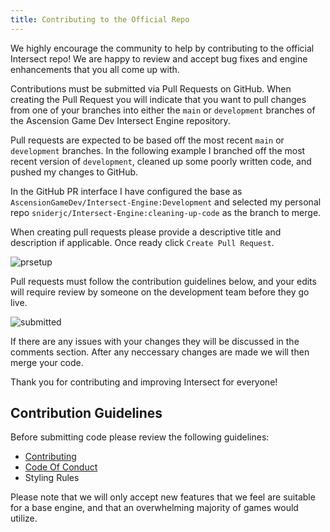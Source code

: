 ```yaml
---
title: Contributing to the Official Repo
---
```


We highly encourage the community to help by contributing to the official Intersect repo! We are happy to review and accept bug fixes and engine enhancements that you all come up with.

Contributions must be submitted via Pull Requests on GitHub. When creating the Pull Request you will indicate that you want to pull changes from one of your branches into either the ``main`` or ``development`` branches of the Ascension Game Dev Intersect Engine repository.

Pull requests are expected to be based off the most recent ``main`` or ``development`` branches. In the following example I branched off the most recent version of ``development``, cleaned up some poorly written code, and pushed my changes to GitHub.

In the GitHub PR interface I have configured the base as ``AscensionGameDev/Intersect-Engine:Development`` and selected my personal repo ``sniderjc/Intersect-Engine:cleaning-up-code`` as the branch to merge.

When creating pull requests please provide a descriptive title and description if applicable. Once ready click ``Create Pull Request``.

![prsetup](https://www.ascensiongamedev.com/resources/filehost/f00528aa5a36b70d471c606e705ff9d4.png)

Pull requests must follow the contribution guidelines below, and your edits will require review by someone on the development team before they go live.

![submitted](https://www.ascensiongamedev.com/resources/filehost/2e344356516d135f9225edf094cede6d.png)

If there are any issues with your changes they will be discussed in the comments section. After any neccessary changes are made we will then merge your code.

Thank you for contributing and improving Intersect for everyone!


## Contribution Guidelines
Before submitting code please review the following guidelines:

 - [Contributing](https://github.com/AscensionGameDev/Intersect-Engine/blob/development/CONTRIBUTING.md)
 - [Code Of Conduct](https://github.com/AscensionGameDev/Intersect-Engine/blob/development/CODE_OF_CONDUCT.md)
 - Styling Rules

 Please note that we will only accept new features that we feel are suitable for a base engine, and that an overwhelming majority of games would utilize.
